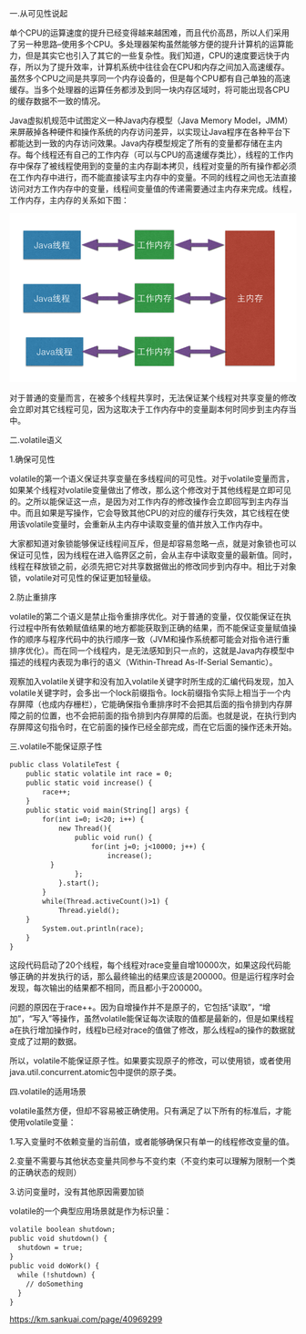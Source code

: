一.从可见性说起

单个CPU的运算速度的提升已经变得越来越困难，而且代价高昂，所以人们采用了另一种思路–使用多个CPU。多处理器架构虽然能够方便的提升计算机的运算能力，但是其实它也引入了其它的一些复杂性。我们知道，CPU的速度要远快于内存，所以为了提升效率，计算机系统中往往会在CPU和内存之间加入高速缓存。虽然多个CPU之间是共享同一个内存设备的，但是每个CPU都有自己单独的高速缓存。当多个处理器的运算任务都涉及到同一块内存区域时，将可能出现各CPU的缓存数据不一致的情况。

Java虚拟机规范中试图定义一种Java内存模型（Java Memory Model，JMM）来屏蔽掉各种硬件和操作系统的内存访问差异，以实现让Java程序在各种平台下都能达到一致的内存访问效果。Java内存模型规定了所有的变量都存储在主内存。每个线程还有自己的工作内存（可以与CPU的高速缓存类比），线程的工作内存中保存了被线程使用到的变量的主内存副本拷贝，线程对变量的所有操作都必须在工作内存中进行，而不能直接读写主内存中的变量。不同的线程之间也无法直接访问对方工作内存中的变量，线程间变量值的传递需要通过主内存来完成。线程，工作内存，主内存的关系如下图：

![java_memory_model](../../images/java_base/java_memory_model.png)

对于普通的变量而言，在被多个线程共享时，无法保证某个线程对共享变量的修改会立即对其它线程可见，因为这取决于工作内存中的变量副本何时同步到主内存当中。

二.volatile语义

1.确保可见性

volatile的第一个语义保证共享变量在多线程间的可见性。对于volatile变量而言，如果某个线程对volatile变量做出了修改，那么这个修改对于其他线程是立即可见的。之所以能保证这一点，是因为对工作内存的修改操作会立即回写到主内存当中。而且如果是写操作，它会导致其他CPU的对应的缓存行失效，其它线程在使用该volatile变量时，会重新从主内存中读取变量的值并放入工作内存中。

大家都知道对象锁能够保证线程间互斥，但是却容易忽略一点，就是对象锁也可以保证可见性，因为线程在进入临界区之前，会从主存中读取变量的最新值。同时，线程在释放锁之前，必须先把它对共享数据做出的修改同步到内存中。相比于对象锁，volatile对可见性的保证更加轻量级。

2.防止重排序

volatile的第二个语义是禁止指令重排序优化。对于普通的变量，仅仅能保证在执行过程中所有依赖赋值结果的地方都能获取到正确的结果，而不能保证变量赋值操作的顺序与程序代码中的执行顺序一致（JVM和操作系统都可能会对指令进行重排序优化）。而在同一个线程内，是无法感知到只一点的，这就是Java内存模型中描述的线程内表现为串行的语义（Within-Thread As-If-Serial Semantic）。

观察加入volatile关键字和没有加入volatile关键字时所生成的汇编代码发现，加入volatile关键字时，会多出一个lock前缀指令。lock前缀指令实际上相当于一个内存屏障（也成内存栅栏），它能确保指令重排序时不会把其后面的指令排到内存屏障之前的位置，也不会把前面的指令排到内存屏障的后面。也就是说，在执行到内存屏障这句指令时，在它前面的操作已经全部完成，而在它后面的操作还未开始。

三.volatile不能保证原子性



```
public class VolatileTest {
    public static volatile int race = 0;   
    public static void increase() {
        race++;
    }
    public static void main(String[] args) {
        for(int i=0; i<20; i++) {
            new Thread(){
                public void run() {
                    for(int j=0; j<10000; j++) {
                        increase();
          }
                };
            }.start();
        }    
        while(Thread.activeCount()>1) {
            Thread.yield();
    }
        System.out.println(race);
    }
}
```



这段代码启动了20个线程，每个线程对race变量自增10000次，如果这段代码能够正确的并发执行的话，那么最终输出的结果应该是200000。但是运行程序时会发现，每次输出的结果都不相同，而且都小于200000。

问题的原因在于race++。因为自增操作并不是原子的，它包括“读取”，“增加”，“写入”等操作，虽然volatile能保证每次读取的值都是最新的，但是如果线程a在执行增加操作时，线程b已经对race的值做了修改，那么线程a的操作的数据就变成了过期的数据。

所以，volatile不能保证原子性。如果要实现原子的修改，可以使用锁，或者使用java.util.concurrent.atomic包中提供的原子类。

四.volatile的适用场景

volatile虽然方便，但却不容易被正确使用。只有满足了以下所有的标准后，才能使用volatile变量：

1.写入变量时不依赖变量的当前值，或者能够确保只有单一的线程修改变量的值。

2.变量不需要与其他状态变量共同参与不变约束（不变约束可以理解为限制一个类的正确状态的规则）

3.访问变量时，没有其他原因需要加锁

volatile的一个典型应用场景就是作为标识量：



```
volatile boolean shutdown;
public void shutdown() {
  shutdown = true;
}
public void doWork() {
  while (!shutdown) {
    // doSomething
  }
}
```



 

https://km.sankuai.com/page/40969299 
